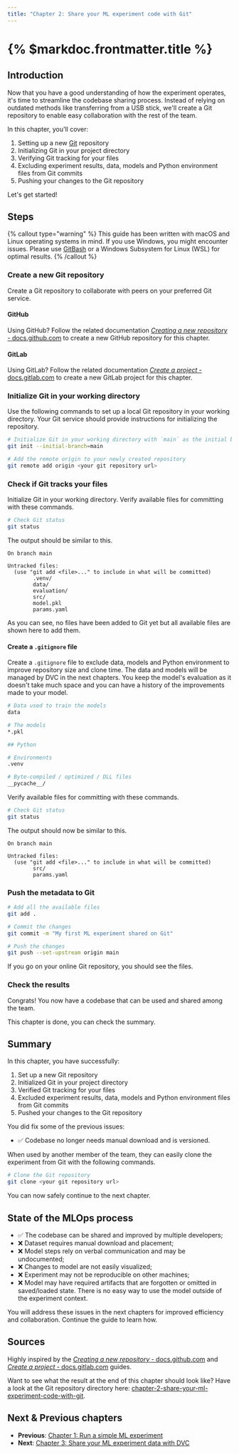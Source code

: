 ```yaml
---
title: "Chapter 2: Share your ML experiment code with Git"
---
```


# {% $markdoc.frontmatter.title %}

## Introduction

Now that you have a good understanding of how the experiment operates, it's time to streamline the codebase sharing process. Instead of relying on outdated methods like transferring from a USB stick, we'll create a Git repository to enable easy collaboration with the rest of the team.

In this chapter, you'll cover:

1. Setting up a new [Git](/get-started/the-tools-used-in-this-guide#git) repository
2. Initializing Git in your project directory
3. Verifying Git tracking for your files
4. Excluding experiment results, data, models and Python environment files from Git commits
5. Pushing your changes to the Git repository

Let's get started!

## Steps

{% callout type="warning" %}
This guide has been written with macOS and Linux operating systems in mind. If you use Windows, you might encounter issues. Please use [GitBash](https://gitforwindows.org/) or a Windows Subsystem for Linux (WSL) for optimal results.
{% /callout %}

### Create a new Git repository

Create a Git repository to collaborate with peers on your preferred Git service.

#### GitHub

Using GitHub? Follow the related documentation [_Creating a new repository_ - docs.github.com](https://docs.github.com/en/repositories/creating-and-managing-repositories/creating-a-new-repository) to create a new GitHub repository for this chapter.

#### GitLab

Using GitLab? Follow the related documentation [_Create a project_ - docs.gitlab.com](https://docs.gitlab.com/ee/user/project/working_with_projects.html#create-a-project) to create a new GitLab project for this chapter.

### Initialize Git in your working directory

Use the following commands to set up a local Git repository in your working directory. Your Git service should provide instructions for initializing the repository.

```sh
# Initialize Git in your working directory with `main` as the initial branch
git init --initial-branch=main

# Add the remote origin to your newly created repository
git remote add origin <your git repository url>
```

### Check if Git tracks your files

Initialize Git in your working directory. Verify available files for committing with these commands.

```sh
# Check Git status
git status
```

The output should be similar to this.

```
On branch main

Untracked files:
  (use "git add <file>..." to include in what will be committed)
        .venv/
        data/
        evaluation/
        src/
        model.pkl
        params.yaml
```

As you can see, no files have been added to Git yet but all available files are shown here to add them.

#### Create a `.gitignore` file

Create a `.gitignore` file to exclude data, models and Python environment to improve repository size and clone time. The data and models will be managed by DVC in the next chapters. You keep the model's evaluation as it doesn't take much space and you can have a history of the improvements made to your model.

```sh
# Data used to train the models
data

# The models
*.pkl

## Python

# Environments
.venv

# Byte-compiled / optimized / DLL files
__pycache__/
```

Verify available files for committing with these commands.

```sh
# Check Git status
git status
```

The output should now be similar to this.

```
On branch main

Untracked files:
  (use "git add <file>..." to include in what will be committed)
        src/
        params.yaml
```

### Push the metadata to Git

```sh
# Add all the available files
git add .

# Commit the changes
git commit -m "My first ML experiment shared on Git"

# Push the changes
git push --set-upstream origin main
```

If you go on your online Git repository, you should see the files.

### Check the results

Congrats! You now have a codebase that can be used and shared among the team.

This chapter is done, you can check the summary.

## Summary

In this chapter, you have successfully:

1. Set up a new Git repository
2. Initialized Git in your project directory
3. Verified Git tracking for your files
4. Excluded experiment results, data, models and Python environment files from Git commits
5. Pushed your changes to the Git repository

You did fix some of the previous issues:

- ✅ Codebase no longer needs manual download and is versioned.

When used by another member of the team, they can easily clone the experiment from Git with the following commands.

```sh
# Clone the Git repository
git clone <your git repository url>
```

You can now safely continue to the next chapter.

## State of the MLOps process

- ✅ The codebase can be shared and improved by multiple developers;
- ❌ Dataset requires manual download and placement;
- ❌ Model steps rely on verbal communication and may be undocumented;
- ❌ Changes to model are not easily visualized;
- ❌ Experiment may not be reproducible on other machines;
- ❌ Model may have required artifacts that are forgotten or omitted in saved/loaded state. There is no easy way to use the model outside of the experiment context.

You will address these issues in the next chapters for improved efficiency and collaboration. Continue the guide to learn how.

## Sources

Highly inspired by the [_Creating a new repository_ - docs.github.com](https://docs.github.com/en/repositories/creating-and-managing-repositories/creating-a-new-repository) and [_Create a project_ - docs.gitlab.com](https://docs.gitlab.com/ee/user/project/working_with_projects.html#create-a-project) guides.

Want to see what the result at the end of this chapter should look like? Have a look at the Git repository directory here: [chapter-2-share-your-ml-experiment-code-with-git](https://github.com/csia-pme/a-guide-to-mlops/tree/main/pages/the-guide/chapter-2-share-your-ml-experiment-code-with-git).

## Next & Previous chapters

- **Previous**: [Chapter 1: Run a simple ML experiment](/the-guide/chapter-1-run-a-simple-ml-experiment)
- **Next**: [Chapter 3: Share your ML experiment data with DVC](/the-guide/chapter-3-share-your-ml-experiment-data-with-dvc)
